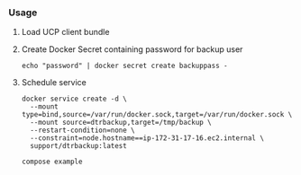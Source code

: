 ### Usage

1) Load UCP client bundle


2) Create Docker Secret containing password for backup user

    ```
    echo "password" | docker secret create backuppass -
    ```

3) Schedule service
    ```
    docker service create -d \
      --mount type=bind,source=/var/run/docker.sock,target=/var/run/docker.sock \
      --mount source=dtrbackup,target=/tmp/backup \
      --restart-condition=none \
      --constraint=node.hostname==ip-172-31-17-16.ec2.internal \
      support/dtrbackup:latest
    ```

    ```
    compose example
    ```

